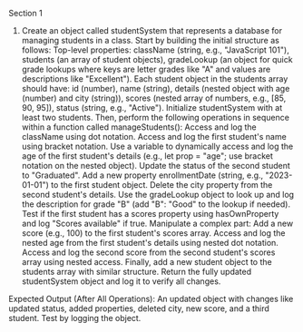 Section 1

1. Create an object called studentSystem that represents a database for managing students in a class. Start by building the initial structure as follows:
   Top-level properties: className (string, e.g., "JavaScript 101"), students (an array of student objects), gradeLookup (an object for quick grade lookups where keys are letter grades like "A" and values are descriptions like "Excellent").
   Each student object in the students array should have:
   id (number), name (string), details (nested object with age (number) and city (string)), scores (nested array of numbers, e.g., [85, 90, 95]), status (string, e.g., "Active").
   Initialize studentSystem with at least two students. Then, perform the following operations in sequence within a function called manageStudents():
   Access and log the className using dot notation.
   Access and log the first student's name using bracket notation.
   Use a variable to dynamically access and log the age of the first student's details (e.g., let prop = "age"; use bracket notation on the nested object).
   Update the status of the second student to "Graduated".
   Add a new property enrollmentDate (string, e.g., "2023-01-01") to the first student object.
   Delete the city property from the second student's details.
   Use the gradeLookup object to look up and log the description for grade "B" (add "B": "Good" to the lookup if needed).
   Test if the first student has a scores property using hasOwnProperty and log "Scores available" if true.
   Manipulate a complex part: Add a new score (e.g., 100) to the first student's scores array.
   Access and log the nested age from the first student's details using nested dot notation.
   Access and log the second score from the second student's scores array using nested access.
   Finally, add a new student object to the students array with similar structure.
   Return the fully updated studentSystem object and log it to verify all changes.

Expected Output (After All Operations):
An updated object with changes like updated status, added properties, deleted city, new score, and a third student. Test by logging the object.
